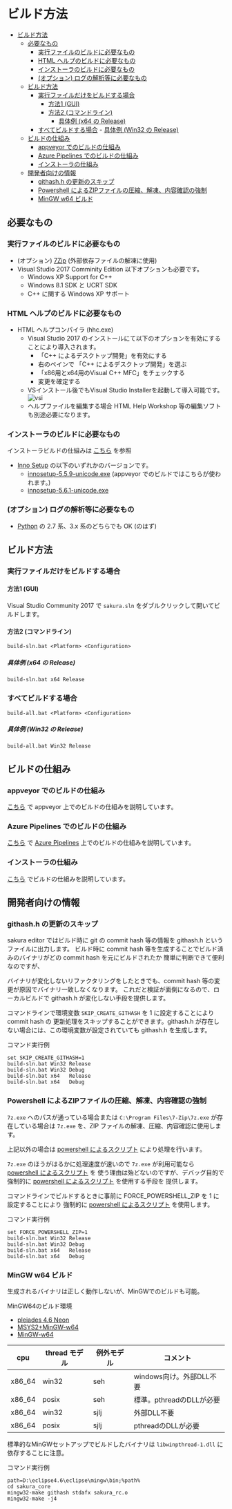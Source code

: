 ﻿# ビルド方法

<!-- TOC -->

- [ビルド方法](#ビルド方法)
    - [必要なもの](#必要なもの)
        - [実行ファイルのビルドに必要なもの](#実行ファイルのビルドに必要なもの)
        - [HTML ヘルプのビルドに必要なもの](#html-ヘルプのビルドに必要なもの)
        - [インストーラのビルドに必要なもの](#インストーラのビルドに必要なもの)
        - [(オプション) ログの解析等に必要なもの](#オプション-ログの解析等に必要なもの)
    - [ビルド方法](#ビルド方法-1)
        - [実行ファイルだけをビルドする場合](#実行ファイルだけをビルドする場合)
            - [方法1 (GUI)](#方法1-gui)
            - [方法2 (コマンドライン)](#方法2-コマンドライン)
                - [具体例 (x64 の Release)](#具体例-x64-の-release)
        - [すべてビルドする場合](#すべてビルドする場合)
                - [具体例 (Win32 の Release)](#具体例-win32-の-release)
    - [ビルドの仕組み](#ビルドの仕組み)
        - [appveyor でのビルドの仕組み](#appveyor-でのビルドの仕組み)
        - [Azure Pipelines でのビルドの仕組み](#azure-pipelines-でのビルドの仕組み)
        - [インストーラの仕組み](#インストーラの仕組み)
    - [開発者向けの情報](#開発者向けの情報)
        - [githash.h の更新のスキップ](#githashh-の更新のスキップ)
        - [Powershell によるZIPファイルの圧縮、解凍、内容確認の強制](#powershell-によるzipファイルの圧縮解凍内容確認の強制)
        - [MinGW w64 ビルド](#mingw-w64-ビルド)

<!-- /TOC -->

## 必要なもの

### 実行ファイルのビルドに必要なもの

- (オプション) [7Zip](https://sevenzip.osdn.jp/) (外部依存ファイルの解凍に使用)
- Visual Studio 2017 Comminity Edition
   以下オプションも必要です。
   - Windows XP Support for C++
   - Windows 8.1 SDK と UCRT SDK
   - C++ に関する Windows XP サポート

### HTML ヘルプのビルドに必要なもの

- HTML ヘルプコンパイラ (hhc.exe)
   - Visual Studio 2017 のインストールにて以下のオプションを有効にすることにより導入されます。
      - 「C++ によるデスクトップ開発」を有効にする
      - 右のペインで 「C++ によるデスクトップ開発」を選ぶ
      - 「x86用とx64用のVisual C++ MFC」をチェックする
      - 変更を確定する
   - VSインストール後でもVisual Studio Installerを起動して導入可能です。 
![vsi](https://user-images.githubusercontent.com/39618965/44622575-012dcc80-a8f6-11e8-906a-14d8cd6dfac9.PNG)
   - ヘルプファイルを編集する場合 HTML Help Workshop 等の編集ソフトも別途必要になります。

### インストーラのビルドに必要なもの

インストーラビルドの仕組みは [こちら](installer/readme.md) を参照

- [Inno Setup](http://www.jrsoftware.org/isdl.php) の以下のいずれかのバージョンです。
    - [innosetup-5.5.9-unicode.exe](http://files.jrsoftware.org/is/5/) (appveyor でのビルドではこちらが使われます。)
    - [innosetup-5.6.1-unicode.exe](http://www.jrsoftware.org/isdl.php)

### (オプション) ログの解析等に必要なもの

- [Python](https://www.python.org/) の 2.7 系、3.x 系のどちらでも OK (のはず)

## ビルド方法

### 実行ファイルだけをビルドする場合

#### 方法1 (GUI)

Visual Studio Community 2017 で `sakura.sln` をダブルクリックして開いてビルドします。

#### 方法2 (コマンドライン)

```
build-sln.bat <Platform> <Configuration>
```

##### 具体例 (x64 の Release)

```
build-sln.bat x64 Release
```


### すべてビルドする場合

```
build-all.bat <Platform> <Configuration>
```

##### 具体例 (Win32 の Release)

```
build-all.bat Win32 Release
```

## ビルドの仕組み

### appveyor でのビルドの仕組み

[こちら](appveyor.md) で appveyor 上でのビルドの仕組みを説明しています。

### Azure Pipelines でのビルドの仕組み

[こちら](azure-pipelines.md) で [Azure Pipelines](https://azure.microsoft.com/ja-jp/services/devops/pipelines/) 上でのビルドの仕組みを説明しています。

### インストーラの仕組み

[こちら](installer/readme.md) でビルドの仕組みを説明しています。

## 開発者向けの情報

### githash.h の更新のスキップ

sakura editor ではビルド時に git の commit hash 等の情報を githash.h というファイルに出力します。
ビルド時に commit hash 等を生成することでビルド済みのバイナリがどの commit hash を元にビルドされたか
簡単に判断できて便利なのですが、

バイナリが変化しないリファクタリングをしたときでも、commit hash 等の変更が原因でバイナリ一致しなくなります。
これだと検証が面倒になるので、ローカルビルドで githash.h が変化しない手段を提供します。

コマンドラインで環境変数 ```SKIP_CREATE_GITHASH``` を 1 に設定することにより commit hash の
更新処理をスキップすることができます。githash.h が存在しない場合には、この環境変数が設定されていても
githash.h を生成します。

コマンド実行例

```
set SKIP_CREATE_GITHASH=1
build-sln.bat Win32 Release
build-sln.bat Win32 Debug
build-sln.bat x64   Release
build-sln.bat x64   Debug
```


### Powershell によるZIPファイルの圧縮、解凍、内容確認の強制

`7z.exe` へのパスが通っている場合または `C:\Program Files\7-Zip\7z.exe` が存在している場合は
`7z.exe` を、ZIP ファイルの解凍、圧縮、内容確認に使用します。

上記以外の場合は [powershell によるスクリプト](tools/zip/readme.md) により処理を行います。

`7z.exe` のほうがはるかに処理速度が速いので `7z.exe` が利用可能なら [powershell によるスクリプト](tools/zip/readme.md) を
使う理由は殆どないのですが、デバッグ目的で強制的に [powershell によるスクリプト](tools/zip/readme.md) を使用する手段を
提供します。

コマンドラインでビルドするときに事前に FORCE_POWERSHELL_ZIP を 1 に設定することにより
強制的に [powershell によるスクリプト](tools/zip/readme.md) を使用します。

コマンド実行例

```
set FORCE_POWERSHELL_ZIP=1
build-sln.bat Win32 Release
build-sln.bat Win32 Debug
build-sln.bat x64   Release
build-sln.bat x64   Debug
```

### MinGW w64 ビルド

生成されるバイナリは正しく動作しないが、MinGWでのビルドも可能。


MinGW64のビルド環境

* [pleiades 4.6 Neon](http://mergedoc.osdn.jp/)
* [MSYS2+MinGW-w64](https://gist.github.com/Hamayama/eb4b4824ada3ac71beee0c9bb5fa546d)
* [MinGW-w64](https://sourceforge.net/projects/mingw-w64/files/Toolchains%20targetting%20Win64/)

cpu | thread モデル | 例外モデル | コメント
---- | ---- | ---- | ----
x86_64 | win32 | seh | windows向け。外部DLL不要
x86_64 | posix | seh | 標準。pthreadのDLLが必要
x86_64 | win32 | sjlj | 外部DLL不要
x86_64 | posix | sjlj | pthreadのDLLが必要

標準的なMinGWセットアップでビルドしたバイナリは ```libwinpthread-1.dll``` に依存することに注意。


コマンド実行例

```
path=D:\eclipse4.6\eclipse\mingw\bin;%path%
cd sakura_core
mingw32-make githash stdafx sakura_rc.o
mingw32-make -j4
```
